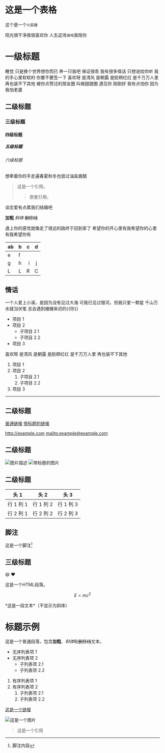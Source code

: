 # 这是一个表格

这个是一个`火狐狸`

阳光很干净我很喜欢你
人生这场`游戏`我陪你

# 一级标题

睡觉 只是换个世界想你而已
养一只我吧 保证很乖
我有很多情话 只想说给你听
我的手心里软软的 你要不要签一下
喜欢呀 是清风 是朝露 是脸颊红红 是千万万人里 再也装不下其他
被你点赞过的朋友圈 叫做甜甜圈
遇见你 刚刚好
我有点怕你 因为我怕老婆

## 二级标题

### 三级标题

#### 四级标题

##### 五级标题

###### 六级标题

想牵着你的手走遍春夏秋冬也尝过油盐酱醋

> 这是一个引用。
>
> > 嵌套引用。

谈恋爱有点累我们结婚吧

**加粗** _斜体_ ~~删除线~~

遇上你的感觉就像走了很远的路终于回到家了
希望你的开心里有我希望你的心里有我希望你有

| ab | b | c | d |
| - | :- | -: | :-: |
| e | f |
| g | h | i | j | k |
| L | L | R | C |

## 情话

一个人爱上小溪，是因为没有见过大海 可我已见过银河，但我只爱一颗星
千山万水就当伏笔 总会遇到姗姗来迟的{{你}}

- 项目 1
- 项目 2
  - 子项目 2.1
  - 子项目 2.2
- 项目 3

喜欢呀 是清风 是朝露 是脸颊红红 是千万万人里 再也装不下其他

1. 项目 1
2. 项目 2
   1. 子项目 2.1
   2. 子项目 2.2
3. 项目 3

---

## 二级标题

[普通链接](http://example.com)
[带标题的链接](http://example.com '链接标题')

<http://example.com>
<mailto:example@example.com>

## 二级标题

![图片描述](http://example.com/image.png)
![带标题的图片](http://example.com/image.png '图片标题')

## 二级标题

| 头 1      | 头 2      | 头 3      |
| --------- | --------- | --------- |
| 行 1 列 1 | 行 1 列 2 | 行 1 列 3 |
| 行 2 列 1 | 行 2 列 2 | 行 2 列 3 |

## 脚注

这是一个脚注[^1]

[^1]: 脚注内容

## 三级标题

:smile:
:heart:

<p>这是一个HTML段落。</p>

$$E=mc^2$$

\*这是一段文本\*（不显示为斜体）

# 标题示例

这是一个普通段落，包含**加粗**、*斜体*和~~删除线~~文本。

- 无序列表项 1
- 无序列表项 2
  - 子列表项 2.1
  - 子列表项 2.2

1. 有序列表项 1
2. 有序列表项 2
   1. 子列表项 2.1
   2. 子列表项 2.2

[这是一个链接](http://example.com)

![这是一个图片](http://example.com/image.png)

> 这是一个引用
